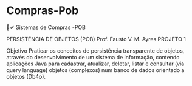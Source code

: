 # Compras-Pob
🎁✔ Sistemas de Compras -POB


PERSISTÊNCIA DE OBJETOS (POB)
Prof. Fausto V. M. Ayres
PROJETO 1

Objetivo
Praticar os conceitos de persistência transparente de objetos, através do
desenvolvimento de um sistema de informação, contendo aplicações Java para cadastrar,
atualizar, deletar, listar e consultar (via query language) objetos (complexos) num banco de
dados orientado a objetos (Db4o).



